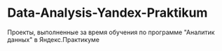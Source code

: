 # Data-Analysis-Yandex-Praktikum
Проекты, выполненные за время обучения по программе "Аналитик данных" в Яндекс.Практикуме
